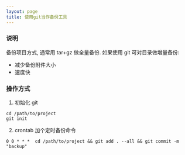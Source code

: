 ```yaml
---
layout: page
title: 使用git当作备份工具
---
```


### 说明

备份项目方式, 通常用 tar+gz 做全量备份.
如果使用 git 可对目录做增量备份:

- 减少备份附件大小
- 速度快

### 操作方式

1. 初始化 git

```
cd /path/to/project
git init
```

2. crontab 加个定时备份命令

```
0 0 * * *  cd /path/to/project && git add . --all && git commit -m "backup"
```
